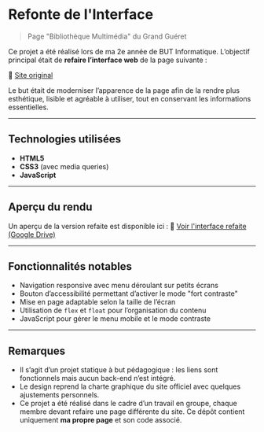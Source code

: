 # Refonte de l'Interface

> Page "Bibliothèque Multimédia" du Grand Guéret

Ce projet a été réalisé lors de ma 2e année de BUT Informatique. L’objectif principal était de **refaire l’interface web** de la page suivante :

🔗 [Site original](https://www.agglo-grandgueret.fr/bibliotheque-multimedia)

Le but était de moderniser l’apparence de la page afin de la rendre plus esthétique, lisible et agréable à utiliser, tout en conservant les informations essentielles.

---

## Technologies utilisées

* **HTML5**
* **CSS3** (avec media queries)
* **JavaScript**

---

## Aperçu du rendu

Un aperçu de la version refaite est disponible ici :
🔗 [Voir l'interface refaite (Google Drive)](https://drive.google.com/file/d/15FiFjOY93QYHSVcJkvIzCc3llPyp8G-1/view)

---

## Fonctionnalités notables

* Navigation responsive avec menu déroulant sur petits écrans
* Bouton d’accessibilité permettant d’activer le mode "fort contraste"
* Mise en page adaptable selon la taille de l’écran
* Utilisation de `flex` et `float` pour l’organisation du contenu
* JavaScript pour gérer le menu mobile et le mode contraste

---

## Remarques

* Il s’agit d’un projet statique à but pédagogique : les liens sont fonctionnels mais aucun back-end n’est intégré.
* Le design reprend la charte graphique du site officiel avec quelques ajustements personnels.
* Ce projet a été réalisé dans le cadre d’un travail en groupe, chaque membre devant refaire une page différente du site. Ce dépôt contient uniquement **ma propre page** et son code associé.
